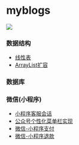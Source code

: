 # myblogs

 
<img src="https://qiniu.epipe.cn/picture/blogs.jpg"/> 
<br/>
 

### 数据结构
- [线性表](http://coderpwh.com/2018/10/05/%E7%BA%BF%E6%80%A7%E8%A1%A8/)
- [ArrayList扩容](http://coderpwh.com/2018/10/18/ArrayList%E6%89%A9%E5%AE%B9/)


### 数据库


### 微信(小程序)
- [小程序客服会话](https://coderpwh.com/2019/04/10/xiaochengxukehuhuihua/)
- [公众号个性化菜单栏实现](https://coderpwh.com/2019/04/14/gongzhonghaocaidanlan/)
- [微信-小程序支付](https://coderpwh.com/2019/05/15/%E5%BE%AE%E4%BF%A1%E6%94%AF%E4%BB%98/)
- [微信-小程序退款](https://coderpwh.com/2019/05/19/%E5%BE%AE%E4%BF%A1%E9%80%80%E6%AC%BE/)
